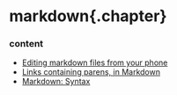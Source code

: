 ﻿
# markdown{.chapter}

### content

- [Editing markdown files from your phone](phone_based_document_editing.md)
- [Links containing parens, in Markdown](links_containing_parens.md)
- [Markdown: Syntax](syntax.md)
